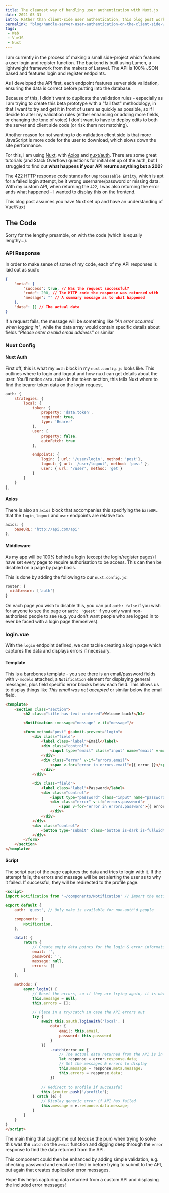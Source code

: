 ```yaml
---
title: The cleanest way of handling user authentication with Nuxt.js
date: 2021-05-31
intro: Rather than client-side user authentication, this blog post works through how to catch a user authentication error with Nuxt
permalink: "blog/handle-server-user-authentication-on-the-client-side-with-nuxt/"
tags:
 - Web
 - VueJS
 - Nuxt
---
```


I am currently in the process of making a small side-project which features a user login and register function. The backend is built using Lumen, a lightweight framework from the makers of Laravel. The API is 100% JSON based and features login and register endpoints.

As I developed the API first, each endpoint features server side validation, ensuring the data is correct before putting into the database.

Because of this, I didn't want to duplicate the validation rules - especially as I am trying to create this beta prototype with a "fail fast" methodology, in that I want to try and get it in front of users as quickly as possible, so if I decide to alter my validation rules (either enhancing or adding more fields, or changing the tone of voice) I don't want to have to deploy edits to both the server and client side code (or risk them not matching).

Another reason for not wanting to do validation client side is that more JavaScript is more code for the user to download, which slows down the site performance.

For this, I am using [Nuxt](https://nuxtjs.org/), with [Axios](https://axios.nuxtjs.org/) and [nuxt/auth](https://auth.nuxtjs.org/). There are some great tutorials (and Stack Overflow) questions for initial set up of the auth, but I struggled to find out **what happens if your API returns anything but a 200**?

The 422 HTTP response code stands for `Unprocessable Entity`, which is apt for a failed login attempt, be it wrong username/password or missing data. With my custom API, when returning the `422`, I was also returning the error ands what happened - I wanted to display this on the frontend.

<div class="info">This blog post assumes you have Nuxt set up and have an understanding of Vue/Nuxt</div>

## The Code

Sorry for the lengthy preamble, on with the code (which is equally lengthy...).

### API Response

In order to make sense of some of my code, each of my API responses is laid out as such:

```json
{
	"meta": {
		"success": true, // Was the request successful?
		"code": 200, // The HTTP code the response was returned with
		"message": "" // A summary message as to what happened
	},
	"data": [] // The actual data
}
```

If a request fails, the message will be something like _"An error occurred when logging in"_, while the data array would contain specific details about fields _"Please enter a valid email address"_ or similar

### Nuxt Config

#### Nuxt Auth

First off, this is what my `auth` block in my `nuxt.config.js` looks like. This outlines where to login and logout and how nuxt can get details about the user. You'll notice `data.token` in the token section, this tells Nuxt where to find the bearer token data on the login request.

```js
auth: {
	strategies: {
		local: {
			token: {
				property: 'data.token',
				required: true,
				type: 'Bearer'
			},
			user: {
				property: false,
				autoFetch: true
			},

			endpoints: {
				login: { url: '/user/login', method: 'post'},
				logout: { url: '/user/logout', method: 'post' },
				user: { url: '/user', method: 'get'}
			}
		}
	}
},
```

#### Axios

There is also an `axios` block that accompanies this specifying the `baseURL` that the `login`, `logout` and `user` endpoints are relative too.

```js
axios: {
	baseURL: 'http://api.com/api'
},
```

#### Middleware

As my app will be 100% behind a login (except the login/register pages) I have set every page to require authorisation to be access. This can then be disabled on a page by page basis.

This is done by adding the following to our `nuxt.config.js`:

```js
router: {
  middleware: ['auth']
}
```

On each page you wish to disable this, you can put `auth: false` if you wish for anyone to see the page or `auth: 'guest'` if you only want non-authorised people to see (e.g. you don't want people who are logged in to ever be faced with a login page themselves).

### login.vue

With the `login` endpoint defined, we can tackle creating a login page which captures the data and displays errors if necessary.

#### Template

This is a barebones template - you see there is an email/password fields with `v-models` attached, a `Notification` element for displaying general messages, plus field specific error blocks below each field. This allows us to display things like _This email was not accepted_ or similar below the email field.

```html
<template>
	<section class="section">
		<h2 class="title has-text-centered">Welcome back!</h2>

		<Notification :message="message" v-if="message"/>

		<form method="post" @submit.prevent="login">
			<div class="field">
				<label class="label">Email</label>
				<div class="control">
					<input type="email" class="input" name="email" v-model="email"/>
				</div>
				<div class="error" v-if="errors.email">
					<span v-for="error in errors.email">{{ error }}</span>
				</div>
			</div>

			<div class="field">
				<label class="label">Password</label>
				<div class="control">
					<input type="password" class="input" name="password" v-model="password" />
					<div class="error" v-if="errors.password">
						<span v-for="error in errors.password">{{ error }}</span>
					</div>
				</div>
			</div>
			<div class="control">
				<button type="submit" class="button is-dark is-fullwidth">Log In</button>
			</div>
		</form>
	</section>
</template>
```


#### Script

The script part of the page captures the data and tries to login with it. If the attempt fails, the errors and message will be set alerting the user as to why it failed. If successful, they will be redirected to the profile page.

```html
<script>
import Notification from '~/components/Notification' // Import the notification component

export default {
	auth: 'guest', // Only make is available for non-auth'd people

	components: {
		Notification,
	},

	data() {
		return {
			// Create empty data points for the login & error information
			email: '',
			password: '',
			message: null,
			errors: []
		}
	},

	methods: {
		async login() {
			// Reset the errors, so if they are trying again, it is obvious the messages change
			this.message = null;
			this.errors = [];

			// Place in a try/catch in case the API errors out
			try {
				await this.$auth.loginWith('local', {
					data: {
						email: this.email,
						password: this.password
					}
				})
					.catch(error => {
						// The actual data returned from the API is in `error.response.data`
						let response = error.response.data;
						// Set the messages & errors to display
						this.message = response.meta.message;
						this.errors = response.data;
					})

				// Redirect to profile if successful
				this.$router.push('/profile');
			} catch (e) {
				// Display generic error if API has failed
				this.message = e.response.data.message;
			}
		}
	}
}
</script>
```

The main thing that caught me out (excuse the pun) when trying to solve this was the `catch` on the `await` function and digging deep through the `error` response to find the data returned from the API.

This component could then be enhanced by adding simple validation, e.g. checking password and email are filled in before trying to submit to the API, but again that creates duplication error messages.

Hope this helps capturing data returned from a custom API and displaying the included error messages!
